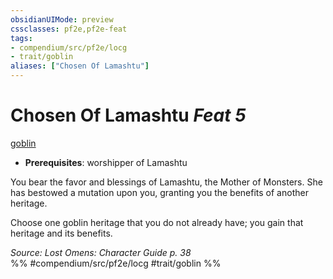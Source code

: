 ```yaml
---
obsidianUIMode: preview
cssclasses: pf2e,pf2e-feat
tags:
- compendium/src/pf2e/locg
- trait/goblin
aliases: ["Chosen Of Lamashtu"]
---
```

# Chosen Of Lamashtu  *Feat 5*  
[goblin](rules/traits/goblin.md "Goblin Ancestry & Heritage Trait")  

- **Prerequisites**: worshipper of Lamashtu

You bear the favor and blessings of Lamashtu, the Mother of Monsters. She has bestowed a mutation upon you, granting you the benefits of another heritage.

Choose one goblin heritage that you do not already have; you gain that heritage and its benefits.

*Source: Lost Omens: Character Guide p. 38*  
%% #compendium/src/pf2e/locg #trait/goblin %%
